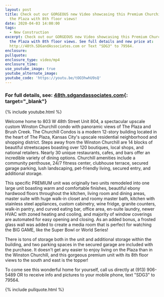 ```yaml
---
layout: post
title: Check out our GORGEOUS new Video showcasing this Premium Churchill Condo on
  the Plaza with 8th floor views!
date: 2020-04-03 14:00:00
tags:
  - New Construction
excerpt: Check out our GORGEOUS new Video showcasing this Premium Churchill Condo on
  the Plaza with 8th floor views. See full details and new price at:
  http://48th.SDGandAssociates.com or Text "SDG3" to 79564.
enclosure:
pullquote:
enclosure_type: video/mp4
enclosure_time:
use_youtube_image: true
youtube_alternate_image:
youtube_code: 'https://youtu.be/tOO3hwhU9sQ'
---
```


### **For full details, see:&nbsp;[48th.sdgandassociates.com](http://48th.sdgandassociates.com/){: target="_blank"}**

{% include youtube.html %}

Welcome home to 803 W 48th Street Unit 804, a spectacular upscale custom Winston Churchill condo with panoramic views of The Plaza and Brush Creek. The Churchill Condos is a modern 12-story building located in the heart of The Plaza, Kansas City's upscale residential neighborhood and shopping district. Steps away from the Winston Churchill are 14 blocks of beautiful streetscapes boasting over 120 boutiques, local shops, and national retailers. Nearly 30 unique restaurants, cafes, and bars offer an incredible variety of dining options. Churchill amenities include a community penthouse, 24/7 fitness center, clubhouse terrace, secured garage parking, lush landscaping, pet-friendly living, secured entry, and additional storage.

This specific PREMIUM unit was originally two units remodeled into one large unit boasting warm and comfortable finishes, beautiful ebony hardwood floors throughout the kitchen, living room and dining areas, master suite with huge walk-in closet and roomy master bath, kitchen with stainless steel appliances, custom cabinetry, wine fridge, granite counters, walk-in pantry, and curved eating bar, office area, en-suite laundry, newer HVAC with zoned heating and cooling, and majority of window coverings are automated for easy opening and closing. As an added bonus, a frosted glass wall was added to create a media room that is perfect for watching the BIG GAME, like the Super Bowl or World Series\!

There is tons of storage both in the unit and additional storage within the building, and two parking spaces in the secured garage are included with the purchase. It doesn't get any easier to enjoy living on the Plaza than in the Winston Churchill, and this gorgeous premium unit with its 8th floor views to the south and east is the topper\!

To come see this wonderful home for yourself, call us directly at (913) 906-5489 OR to receive info and pictures to your mobile phone, text "SDG3" to 79564.

{% include pullquote.html %}